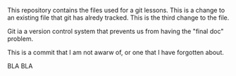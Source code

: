 This repository contains the files used for a git lessons.
This is a change to an existing file that git has alredy tracked.
This is the third change to the file.

Git ia a version control system that prevents us from having the "final doc" problem.

This is a commit that I am not awarw of, or one that I have forgotten about.

BLA BLA 
